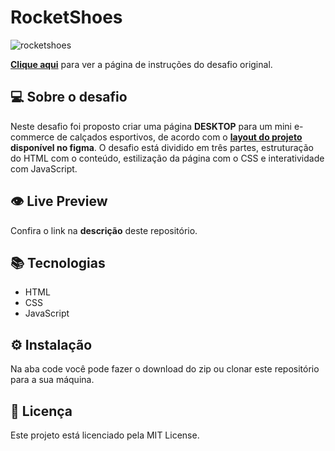 # RocketShoes

![rocketshoes](https://user-images.githubusercontent.com/83771792/228876576-87ea087a-7421-4b0b-bbef-a54e52d3e04a.png)


**[Clique aqui](https://efficient-sloth-d85.notion.site/Desafio-RocketShoes-c21f2886517b4424a45e13345953cef0)** para ver a página de instruções do desafio original.

## 💻 Sobre o desafio

Neste desafio foi proposto criar uma página **DESKTOP** para um mini e-commerce de calçados esportivos, de acordo com o **[layout do projeto](https://www.figma.com/file/iSQh5XZbkiiEDee3mHnhl4/DD-%2F-RocketShoes/duplicate) disponível no figma**. O desafio está dividido em três partes, estruturação do HTML com o conteúdo, estilização da página com o CSS e interatividade com JavaScript.

## 👁️ Live Preview

Confira o link na **descrição** deste repositório.

## 📚 Tecnologias

- HTML
- CSS
- JavaScript

## ⚙️ Instalação

Na aba code você pode fazer o download do zip ou clonar este repositório para a sua máquina.

## 📄 Licença

Este projeto está licenciado pela MIT License.
